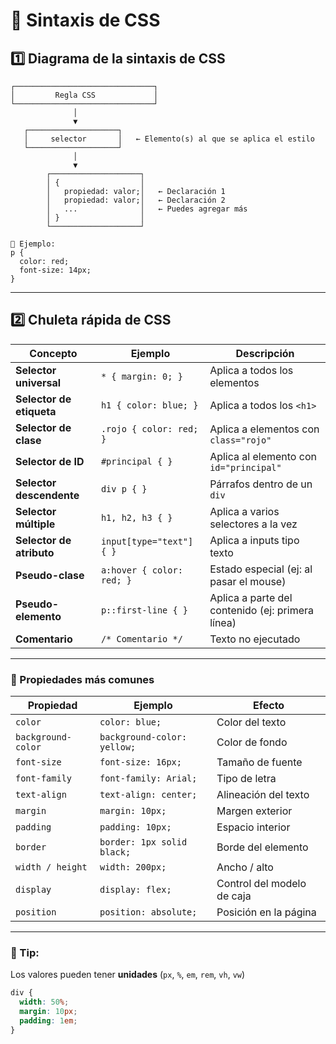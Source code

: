 # 🧩 Sintaxis de CSS

## 1️⃣ Diagrama de la sintaxis de CSS

```
┌───────────────────────────────┐
│         Regla CSS             │
└───────────────────────────────┘
              │
              ▼
   ┌────────────────────┐
   │     selector       │   ← Elemento(s) al que se aplica el estilo
   └────────────────────┘
              │
              ▼
        ┌────────────────────┐
        │ {                  │
        │   propiedad: valor;│   ← Declaración 1       
        │   propiedad: valor;│   ← Declaración 2       
        │   ...              │   ← Puedes agregar más         
        │ }                  │
        └────────────────────┘

💬 Ejemplo:
p {
  color: red;
  font-size: 14px;
}
```

---

## 2️⃣ Chuleta rápida de CSS

| **Concepto** | **Ejemplo** | **Descripción** |
|---------------|--------------|------------------|
| **Selector universal** | `* { margin: 0; }` | Aplica a todos los elementos |
| **Selector de etiqueta** | `h1 { color: blue; }` | Aplica a todos los `<h1>` |
| **Selector de clase** | `.rojo { color: red; }` | Aplica a elementos con `class="rojo"` |
| **Selector de ID** | `#principal { }` | Aplica al elemento con `id="principal"` |
| **Selector descendente** | `div p { }` | Párrafos dentro de un `div` |
| **Selector múltiple** | `h1, h2, h3 { }` | Aplica a varios selectores a la vez |
| **Selector de atributo** | `input[type="text"] { }` | Aplica a inputs tipo texto |
| **Pseudo-clase** | `a:hover { color: red; }` | Estado especial (ej: al pasar el mouse) |
| **Pseudo-elemento** | `p::first-line { }` | Aplica a parte del contenido (ej: primera línea) |
| **Comentario** | `/* Comentario */` | Texto no ejecutado |

---

### 🎨 Propiedades más comunes

| **Propiedad** | **Ejemplo** | **Efecto** |
|----------------|-------------|-------------|
| `color` | `color: blue;` | Color del texto |
| `background-color` | `background-color: yellow;` | Color de fondo |
| `font-size` | `font-size: 16px;` | Tamaño de fuente |
| `font-family` | `font-family: Arial;` | Tipo de letra |
| `text-align` | `text-align: center;` | Alineación del texto |
| `margin` | `margin: 10px;` | Margen exterior |
| `padding` | `padding: 10px;` | Espacio interior |
| `border` | `border: 1px solid black;` | Borde del elemento |
| `width / height` | `width: 200px;` | Ancho / alto |
| `display` | `display: flex;` | Control del modelo de caja |
| `position` | `position: absolute;` | Posición en la página |

---

### 💬 Tip:
Los valores pueden tener **unidades** (`px`, `%`, `em`, `rem`, `vh`, `vw`)

```css
div {
  width: 50%;
  margin: 10px;
  padding: 1em;
}
```
